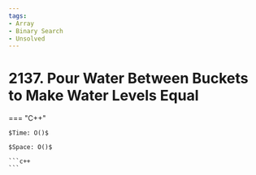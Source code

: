 ```yaml
---
tags:
- Array
- Binary Search
- Unsolved
---
```



# 2137. Pour Water Between Buckets to Make Water Levels Equal

=== "C++"

    $Time: O()$

    $Space: O()$

    ```c++
    ```